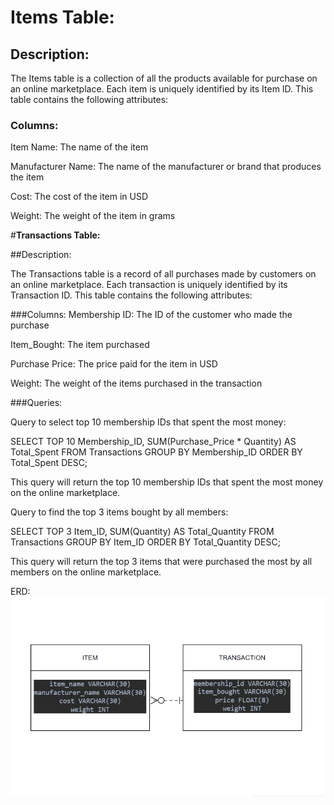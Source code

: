 # **Items Table:**

## Description:

The Items table is a collection of all the products available for purchase on an online marketplace. Each item is uniquely identified by its Item ID. This table contains the following attributes:

### Columns:

Item Name: The name of the item

Manufacturer Name: The name of the manufacturer or brand that produces the item

Cost: The cost of the item in USD

Weight: The weight of the item in grams

#**Transactions Table:**

##Description:

The Transactions table is a record of all purchases made by customers on an online marketplace. Each transaction is uniquely identified by its Transaction ID. This table contains the following attributes:

###Columns:
Membership ID: The ID of the customer who made the purchase

Item_Bought: The item purchased

Purchase Price: The price paid for the item in USD

Weight: The weight of the items purchased in the transaction

###Queries:

Query to select top 10 membership IDs that spent the most money:

SELECT TOP 10 Membership_ID, SUM(Purchase_Price * Quantity) AS Total_Spent
FROM Transactions
GROUP BY Membership_ID
ORDER BY Total_Spent DESC;

This query will return the top 10 membership IDs that spent the most money on the online marketplace.


Query to find the top 3 items bought by all members:

SELECT TOP 3 Item_ID, SUM(Quantity) AS Total_Quantity
FROM Transactions
GROUP BY Item_ID
ORDER BY Total_Quantity DESC;

This query will return the top 3 items that were purchased the most by all members on the online marketplace.

ERD: ![alt text](ERD.png)